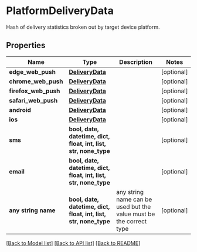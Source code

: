 # PlatformDeliveryData

Hash of delivery statistics broken out by target device platform.

## Properties
Name | Type | Description | Notes
------------ | ------------- | ------------- | -------------
**edge_web_push** | [**DeliveryData**](DeliveryData.md) |  | [optional] 
**chrome_web_push** | [**DeliveryData**](DeliveryData.md) |  | [optional] 
**firefox_web_push** | [**DeliveryData**](DeliveryData.md) |  | [optional] 
**safari_web_push** | [**DeliveryData**](DeliveryData.md) |  | [optional] 
**android** | [**DeliveryData**](DeliveryData.md) |  | [optional] 
**ios** | [**DeliveryData**](DeliveryData.md) |  | [optional] 
**sms** | **bool, date, datetime, dict, float, int, list, str, none_type** |  | [optional] 
**email** | **bool, date, datetime, dict, float, int, list, str, none_type** |  | [optional] 
**any string name** | **bool, date, datetime, dict, float, int, list, str, none_type** | any string name can be used but the value must be the correct type | [optional]

[[Back to Model list]](../README.md#documentation-for-models) [[Back to API list]](../README.md#documentation-for-api-endpoints) [[Back to README]](../README.md)


